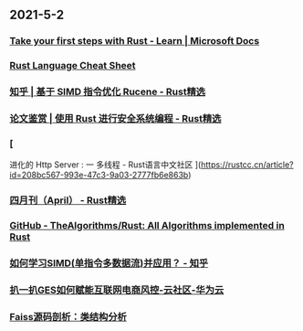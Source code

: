 
## 2021-5-2

### [Take your first steps with Rust - Learn | Microsoft Docs](https://docs.microsoft.com/en-us/learn/paths/rust-first-steps/)

### [Rust Language Cheat Sheet](https://cheats.rs/)

### [知乎 | 基于 SIMD 指令优化 Rucene - Rust精选](https://rustmagazine.github.io/rust_magazine_2021/chapter_4/zhihu_simd_rucene.html)

### [论文鉴赏 | 使用 Rust 进行安全系统编程 - Rust精选](https://rustmagazine.github.io/rust_magazine_2021/chapter_4/safe_system.html)

### [
进化的 Http Server : 一 多线程 - Rust语言中文社区
](https://rustcc.cn/article?id=208bc567-993e-47c3-9a03-2777fb6e863b)

### [四月刊（April） - Rust精选](https://rustmagazine.github.io/rust_magazine_2021/chapter_4/toc.html)

### [GitHub - TheAlgorithms/Rust: All Algorithms implemented in Rust](https://github.com/TheAlgorithms/Rust)

### [如何学习SIMD(单指令多数据流)并应用？ - 知乎](https://www.zhihu.com/question/450069375/answer/1813516193?utm_medium=social&utm_oi=49336847171584&utm_source=com.instapaper.android)

### [扒一扒GES如何赋能互联网电商风控-云社区-华为云](https://bbs.huaweicloud.com/blogs/261502)

### [Faiss源码剖析：类结构分析](https://juejin.cn/post/6956781618405048351)